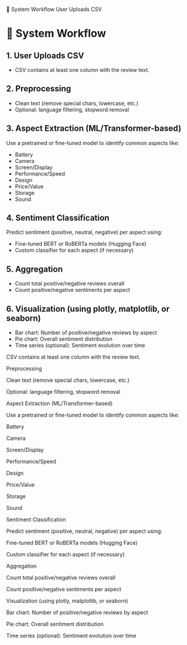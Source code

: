 🔧 System Workflow
User Uploads CSV

# 🔧 System Workflow

## 1. User Uploads CSV

- CSV contains at least one column with the review text.

## 2. Preprocessing

- Clean text (remove special chars, lowercase, etc.)
- Optional: language filtering, stopword removal

## 3. Aspect Extraction (ML/Transformer-based)

Use a pretrained or fine-tuned model to identify common aspects like:

- Battery
- Camera
- Screen/Display
- Performance/Speed
- Design
- Price/Value
- Storage
- Sound

## 4. Sentiment Classification

Predict sentiment (positive, neutral, negative) per aspect using:

- Fine-tuned BERT or RoBERTa models (Hugging Face)
- Custom classifier for each aspect (if necessary)

## 5. Aggregation

- Count total positive/negative reviews overall
- Count positive/negative sentiments per aspect

## 6. Visualization (using plotly, matplotlib, or seaborn)

- Bar chart: Number of positive/negative reviews by aspect
- Pie chart: Overall sentiment distribution
- Time series (optional): Sentiment evolution over time

CSV contains at least one column with the review text.

Preprocessing

Clean text (remove special chars, lowercase, etc.)

Optional: language filtering, stopword removal

Aspect Extraction (ML/Transformer-based)

Use a pretrained or fine-tuned model to identify common aspects like:

Battery

Camera

Screen/Display

Performance/Speed

Design

Price/Value

Storage

Sound

Sentiment Classification

Predict sentiment (positive, neutral, negative) per aspect using:

Fine-tuned BERT or RoBERTa models (Hugging Face)

Custom classifier for each aspect (if necessary)

Aggregation

Count total positive/negative reviews overall

Count positive/negative sentiments per aspect

Visualization (using plotly, matplotlib, or seaborn)

Bar chart: Number of positive/negative reviews by aspect

Pie chart: Overall sentiment distribution

Time series (optional): Sentiment evolution over time
